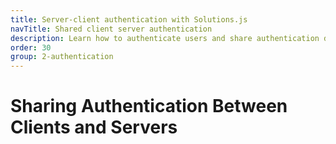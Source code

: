 ```yaml
---
title: Server-client authentication with Solutions.js
navTitle: Shared client server authentication
description: Learn how to authenticate users and share authentication details between the client and server.
order: 30
group: 2-authentication
---
```


# Sharing Authentication Between Clients and Servers
